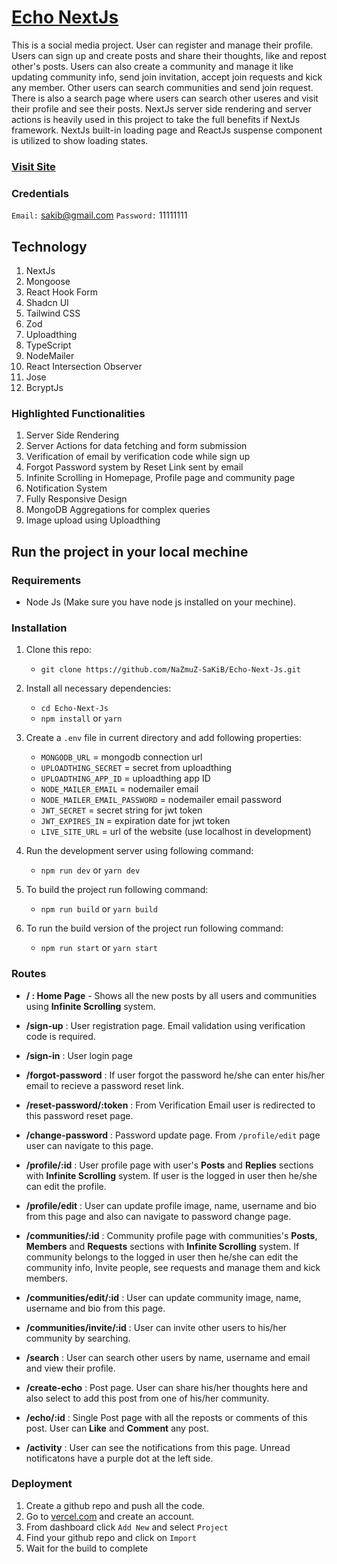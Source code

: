 # [Echo NextJs](https://echo-next-js.vercel.app)

This is a social media project. User can register and manage their profile. Users can sign up and create posts and share their thoughts, like and repost other's posts. Users can also create a community and manage it like updating community info, send join invitation, accept join requests and kick any member. Other users can search communities and send join request. There is also a search page where users can search other useres and visit their profile and see their posts. NextJs server side rendering and server actions is heavily used in this project to take the full benefits if NextJs framework. NextJs built-in loading page and ReactJs suspense component is utilized to show loading states.

### [Visit Site](https://echo-next-js.vercel.app)

### Credentials

`Email:` sakib@gmail.com
`Password:` 11111111

## Technology

1.  NextJs
2.  Mongoose
3.  React Hook Form
4.  Shadcn UI
5.  Tailwind CSS
6.  Zod
7.  Uploadthing
8.  TypeScript
9.  NodeMailer
10. React Intersection Observer
11. Jose
12. BcryptJs

### Highlighted Functionalities

1. Server Side Rendering
2. Server Actions for data fetching and form submission
3. Verification of email by verification code while sign up
4. Forgot Password system by Reset Link sent by email
5. Infinite Scrolling in Homepage, Profile page and community page
6. Notification System
7. Fully Responsive Design
8. MongoDB Aggregations for complex queries
9. Image upload using Uploadthing

## Run the project in your local mechine

### Requirements

- Node Js (Make sure you have node js installed on your mechine).

### Installation

1. Clone this repo:
   - `git clone https://github.com/NaZmuZ-SaKiB/Echo-Next-Js.git`
2. Install all necessary dependencies:
   - `cd Echo-Next-Js`
   - `npm install` or `yarn`
3. Create a `.env` file in current directory and add following properties:

   - `MONGODB_URL` = mongodb connection url
   - `UPLOADTHING_SECRET` = secret from uploadthing
   - `UPLOADTHING_APP_ID` = uploadthing app ID
   - `NODE_MAILER_EMAIL` = nodemailer email
   - `NODE_MAILER_EMAIL_PASSWORD` = nodemailer email password
   - `JWT_SECRET` = secret string for jwt token
   - `JWT_EXPIRES_IN` = expiration date for jwt token
   - `LIVE_SITE_URL` = url of the website (use localhost in development)

4. Run the development server using following command:
   - `npm run dev` or `yarn dev`
5. To build the project run following command:
   - `npm run build` or `yarn build`
6. To run the build version of the project run following command:

   - `npm run start` or `yarn start`

### Routes

- **/ : Home Page** - Shows all the new posts by all users and communities using **Infinite Scrolling** system.

- **/sign-up** : User registration page. Email validation using verification code is required.
- **/sign-in** : User login page
- **/forgot-password** : If user forgot the password he/she can enter his/her email to recieve a password reset link.
- **/reset-password/:token** : From Verification Email user is redirected to this password reset page.
- **/change-password** : Password update page. From `/profile/edit` page user can navigate to this page.
- **/profile/:id** : User profile page with user's **Posts** and **Replies** sections with **Infinite Scrolling** system. If user is the logged in user then he/she can edit the profile.
- **/profile/edit** : User can update profile image, name, username and bio from this page and also can navigate to password change page.
- **/communities/:id** : Community profile page with communities's **Posts**, **Members** and **Requests** sections with **Infinite Scrolling** system. If community belongs to the logged in user then he/she can edit the community info, Invite people, see requests and manage them and kick members.
- **/communities/edit/:id** : User can update community image, name, username and bio from this page.
- **/communities/invite/:id** : User can invite other users to his/her community by searching.
- **/search** : User can search other users by name, username and email and view their profile.
- **/create-echo** : Post page. User can share his/her thoughts here and also select to add this post from one of his/her community.
- **/echo/:id** : Single Post page with all the reposts or comments of this post. User can **Like** and **Comment** any post.
- **/activity** : User can see the notifications from this page. Unread notificatons have a purple dot at the left side.

### Deployment

1. Create a github repo and push all the code.
2. Go to [vercel.com](https://vercel.com) and create an account.
3. From dashboard click `Add New` and select `Project`
4. Find your github repo and click on `Import`
5. Wait for the build to complete
